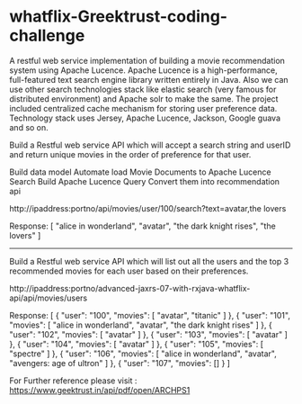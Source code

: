 # whatflix-Greektrust-coding-challenge
A restful web service implementation of building a movie recommendation system using Apache Lucence. Apache Lucence is a high-performance, full-featured text search engine library written entirely in Java. Also we can use other search technologies stack like elastic search (very famous for distributed environment) and Apache solr to make the same. The project included  centralized cache mechanism for storing user preference data. Technology stack uses Jersey, Apache Lucence, Jackson, Google guava and so on. 

Build a Restful web service API which will accept a search string and userID and return unique movies in the order of preference for that user.

 Build data model
 Automate load Movie Documents to Apache Lucence Search
 Build Apache Lucence Query
 Convert them into recommendation api

http://ipaddress:portno/api/movies/user/100/search?text=avatar,the lovers

Response: 
          [
            "alice in wonderland",
            "avatar",
            "the dark knight rises",
            "the lovers"
          ]

-------------------------------------------------------------------------------------------------------------------------------------------

Build a Restful web service API which will list out all the users and the top 3 recommended movies for each user based on their preferences.

http://ipaddress:portno/advanced-jaxrs-07-with-rxjava-whatflix-api/api/movies/users

Response:
[
    {
        "user": "100",
        "movies": [
            "avatar",
            "titanic"
        ]
    },
    {
        "user": "101",
        "movies": [
            "alice in wonderland",
            "avatar",
            "the dark knight rises"
        ]
    },
    {
        "user": "102",
        "movies": [
            "avatar"
        ]
    },
    {
        "user": "103",
        "movies": [
            "avatar"
        ]
    },
    {
        "user": "104",
        "movies": [
            "avatar"
        ]
    },
    {
        "user": "105",
        "movies": [
            "spectre"
        ]
    },
    {
        "user": "106",
        "movies": [
            "alice in wonderland",
            "avatar",
            "avengers: age of ultron"
        ]
    },
    {
        "user": "107",
        "movies": []
    }
]

For Further reference please visit : https://www.geektrust.in/api/pdf/open/ARCHPS1 
